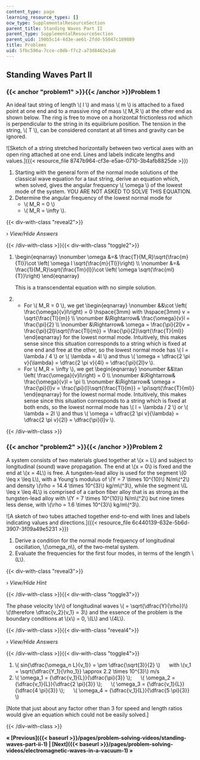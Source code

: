 ```yaml
---
content_type: page
learning_resource_types: []
ocw_type: SupplementalResourceSection
parent_title: Standing Waves Part II
parent_type: SupplementalResourceSection
parent_uid: 190b5c14-4d3e-ae61-2fdd-55047c189889
title: Problems
uid: 5fbc596a-7cce-c0db-f7c2-a73d8462e1ab
---
```


Standing Waves Part II
----------------------

### {{< anchor "problem1" >}}{{< /anchor >}}Problem 1

An ideal taut string of length \\( l \\) and mass \\( m \\) is attached to a fixed point at one end and to a massive ring of mass \\( M\_R \\) at the other end as shown below. The ring is free to move on a horizontal frictionless rod which is perpendicular to the string in its equiibrium position. The tension in the string, \\( T \\), can be considered constant at all times and gravity can be ignored.

![Sketch of a string stretched horizontally between two vertical axes with an open ring attached at one end. Lines and labels indicate lengths and values.]({{< resource_file 8747b964-cf3e-e5ae-0710-3b4afb8825de >}})

1.  Starting with the general form of the normal mode solutions of the classical wave equation for a taut string, derive an equation which, when solved, gives the angular frequency \\( \\omega \\) of the lowest mode of the system. YOU ARE NOT ASKED TO SOLVE THIS EQUATION.
2.  Determine the angular frequency of the lowest normal mode for
    *   \\( M\_R = 0 \\)
    *   \\( M\_R = \\infty \\).

{{< div-with-class "reveal2">}}

› _View/Hide Answers_

{{< /div-with-class >}}{{< div-with-class "toggle2">}}

1.  \\begin{eqnarray} \\nonumber \\omega &=& \\frac{T}{M\_R}\\sqrt{\\frac{m}{Tl}}\\cot \\left( \\omega l \\sqrt{\\frac{m}{Tl}}\\right) \\\\ \\nonumber &=& \\frac{1}{M\_R}\\sqrt{\\frac{Tm}{l}}\\cot \\left( \\omega \\sqrt{\\frac{ml}{T}}\\right) \\end{eqnarray}
    
    This is a transcendental equation with no simple solution.
    
2.  *   For \\( M\_R = 0 \\), we get \\begin{eqnarray} \\nonumber &&\\cot \\left( \\frac{\\omega}{v}l\\right) = 0 \\hspace{3mm} with \\hspace{3mm} v = \\sqrt{\\frac{Tl}{m}} \\\\ \\nonumber &\\Rightarrow& \\frac{\\omega}{v}l = \\frac{\\pi}{2} \\\\ \\nonumber &\\Rightarrow& \\omega = \\frac{\\pi}{2l}v = \\frac{\\pi}{2l}\\sqrt{\\frac{Tl}{m}} = \\frac{\\pi}{2}\\sqrt{\\frac{T}{ml}} \\end{eqnarray} for the lowest normal mode. Intuitively, this makes sense since this situation corresponds to a string which is fixed at one end and free at the other, so the lowest normal mode has \\( l = \\lambda / 4 \\) or \\( \\lambda = 4l \\) and thus \\( \\omega = \\dfrac{2 \\pi v}{\\lambda} = \\dfrac{2 \\pi v}{4l} = \\dfrac{\\pi}{2l}v \\).
    *   For \\( M\_R = \\infty \\), we get \\begin{eqnarray} \\nonumber &&\\tan \\left( \\frac{\\omega}{v}l\\right) = 0 \\\\ \\nonumber &\\Rightarrow& \\frac{\\omega}{v}l = \\pi \\\\ \\nonumber &\\Rightarrow& \\omega = \\frac{\\pi}{l}v = \\frac{\\pi}{l}\\sqrt{\\frac{Tl}{m}} = \\pi\\sqrt{\\frac{T}{ml}} \\end{eqnarray} for the lowest normal mode. Intuitively, this makes sense since this situation corresponds to a string which is fixed at both ends, so the lowest normal mode has \\( l = \\lambda / 2 \\) or \\( \\lambda = 2l \\) and thus \\( \\omega = \\dfrac{2 \\pi v}{\\lambda} = \\dfrac{2 \\pi v}{2l} = \\dfrac{\\pi}{l}v \\).

{{< /div-with-class >}}

### {{< anchor "problem2" >}}{{< /anchor >}}Problem 2

A system consists of two materials glued together at \\(x = L\\) and subject to longitudinal (sound) wave propagation. The end at \\(x = 0\\) is fixed and the end at \\(x = 4L\\) is free. A tungsten-lead alloy is used for the segment \\(0 \\leq x \\leq L\\), with a Young's modulus of \\(Y = 7 \\times 10^{10}\\) N/m\\(^2\\) and density \\(\\rho = 14.4 \\times 10^{3}\\) kg/m\\(^3\\), while the segment \\(L \\leq x \\leq 4L\\) is comprised of a carbon fiber alloy that is as strong as the tungsten-lead alloy with \\(Y = 7 \\times 10^{10}\\) N/m\\(^2\\) but nine times less dense, with \\(\\rho = 1.6 \\times 10^{3}\\) kg/m\\(^3\\).

![A sketch of two tubes attached together end-to-end with lines and labels indicating values and directions.]({{< resource_file 6c440139-632e-5b6d-3907-3f09a49e5231 >}})

1.  Derive a condition for the normal mode frequency of longitudinal oscillation, \\(\\omega\_n\\), of the two-metal system.
2.  Evaluate the frequencies for the first four modes, in terms of the length \\(L\\).

{{< div-with-class "reveal3">}}

› _View/Hide Hint_

{{< /div-with-class >}}{{< div-with-class "toggle3">}}

The phase velocity \\(v\\) of longitudinal waves \\( = \\sqrt{\\dfrac{Y}{\\rho}}\\)  
\\(\\therefore \\dfrac{v\_2}{v\_1} = 3\\) and the essence of the problem is the boundary conditions at \\(x\\) = 0, \\(L\\) and \\(4L\\).

{{< /div-with-class >}}{{< div-with-class "reveal4">}}

› _View/Hide Answers_

{{< /div-with-class >}}{{< div-with-class "toggle4">}}

1.  \\( sin{\\dfrac{\\omega\_n L}{v\_1}} = \\pm \\dfrac{\\sqrt{3}}{2} \\)      with \\(v\_1 = \\sqrt{\\dfrac{Y\_1}{\\rho\_1}} \\approx 2.2 \\times 10^{3}\\) m/s
2.  \\( \\omega\_1 = {\\dfrac{v\_1}{L}}{\\dfrac{\\pi}{3}} \\);      \\( \\omega\_2 = {\\dfrac{v\_1}{L}}{\\dfrac{2 \\pi}{3}} \\);      \\( \\omega\_3 = {\\dfrac{v\_1}{L}}{\\dfrac{4 \\pi}{3}} \\);      \\( \\omega\_4 = {\\dfrac{v\_1}{L}}{\\dfrac{5 \\pi}{3}} \\)

\[Note that just about any factor other than 3 for speed and length ratios would give an equation which could not be easily solved.\]

{{< /div-with-class >}}

**« [Previous]({{< baseurl >}}/pages/problem-solving-videos/standing-waves-part-ii-1) | [Next]({{< baseurl >}}/pages/problem-solving-videos/electromagnetic-waves-in-a-vacuum-1) »**